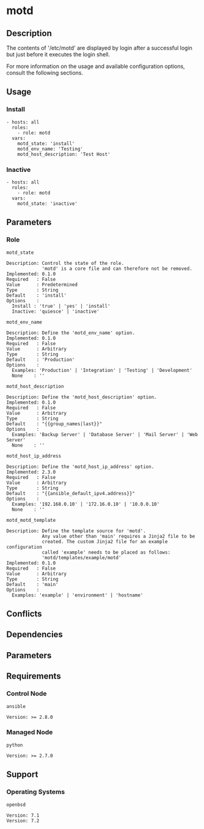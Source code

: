 # motd

## Description

The contents of '/etc/motd' are displayed by login after a successful login but
just before it executes the login shell.

For more information on the usage and available configuration options,
consult the following sections.

## Usage

### Install

```
- hosts: all
  roles:
    - role: motd
  vars:
    motd_state: 'install'
    motd_env_name: 'Testing'
    motd_host_description: 'Test Host'
```

### Inactive

```
- hosts: all
  roles:
    - role: motd
  vars:
    motd_state: 'inactive'
```

## Parameters

### Role

`motd_state`

    Description: Control the state of the role.
                 'motd' is a core file and can therefore not be removed.
    Implemented: 0.1.0
    Required   : False
    Value      : Predetermined
    Type       : String
    Default    : 'install'
    Options    :
      Install : 'true' | 'yes' | 'install'
      Inactive: 'quiesce' | 'inactive'

`motd_env_name`

    Description: Define the 'motd_env_name' option.
    Implemented: 0.1.0
    Required   : False
    Value      : Arbitrary
    Type       : String
    Default    : 'Production'
    Options    :
      Examples: 'Production' | 'Integration' | 'Testing' | 'Development'
      None    : ''

`motd_host_description`

    Description: Define the 'motd_host_description' option.
    Implemented: 0.1.0
    Required   : False
    Value      : Arbitrary
    Type       : String
    Default    : "{{group_names|last}}"
    Options    :
      Examples: 'Backup Server' | 'Database Server' | 'Mail Server' | 'Web Server'
      None    : ''

`motd_host_ip_address`

    Description: Define the 'motd_host_ip_address' option.
    Implemented: 2.3.0
    Required   : False
    Value      : Arbitrary
    Type       : String
    Default    : "{{ansible_default_ipv4.address}}"
    Options    :
      Examples: '192.168.0.10' | '172.16.0.10' | '10.0.0.10'
      None    : ''

`motd_motd_template`

    Description: Define the template source for 'motd'.
                 Any value other than 'main' requires a Jinja2 file to be
                 created. The custom Jinja2 file for an example configuration
                 called 'example' needs to be placed as follows:
                 'motd/templates/example/motd'
    Implemented: 0.1.0
    Required   : False
    Value      : Arbitrary
    Type       : String
    Default    : 'main'
    Options    :
      Examples: 'example' | 'environment' | 'hostname'

## Conflicts

## Dependencies

## Parameters

## Requirements

### Control Node

`ansible`

    Version: >= 2.8.0

### Managed Node

`python`

    Version: >= 2.7.0

## Support

### Operating Systems

`openbsd`

    Version: 7.1
    Version: 7.2
